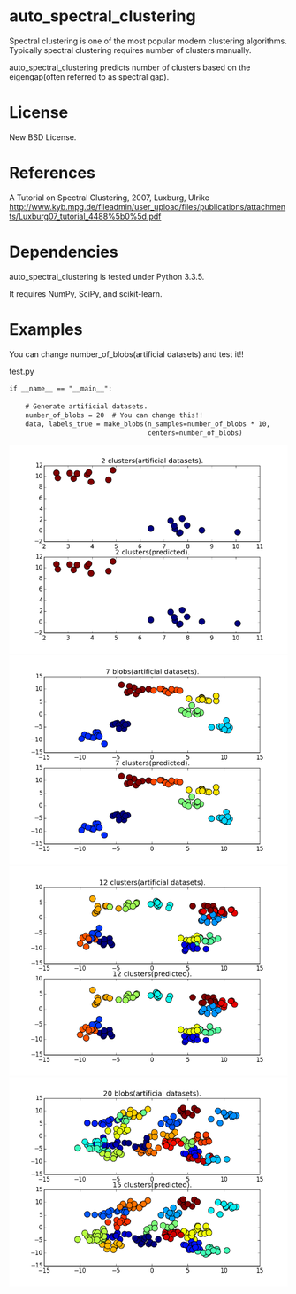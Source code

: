 auto_spectral_clustering
==========
Spectral clustering is one of the most popular modern clustering algorithms.
  Typically spectral clustering requires number of clusters manually.

auto_spectral_clustering predicts number of clusters based on the eigengap(often referred to as spectral gap).

License
==========
New BSD License.

References
==========
  A Tutorial on Spectral Clustering, 2007, Luxburg, Ulrike
  <http://www.kyb.mpg.de/fileadmin/user_upload/files/publications/attachments/Luxburg07_tutorial_4488%5b0%5d.pdf>

Dependencies
==========
auto_spectral_clustering is tested under Python 3.3.5.

It requires NumPy, SciPy, and scikit-learn.

Examples
==========
You can change number_of_blobs(artificial datasets) and test it!!

test.py
    
    if __name__ == "__main__":

        # Generate artificial datasets.
        number_of_blobs = 20  # You can change this!!
        data, labels_true = make_blobs(n_samples=number_of_blobs * 10,
                                       centers=number_of_blobs)

![Alt text](/fig/2.png)
![Alt text](/fig/7.png)
![Alt text](/fig/12.png)
![Alt text](/fig/20.png)